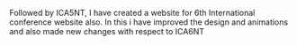 Followed by ICA5NT, I have created a website for 6th International conference website also. In this i have improved the design and animations and also made new changes with respect to ICA6NT
